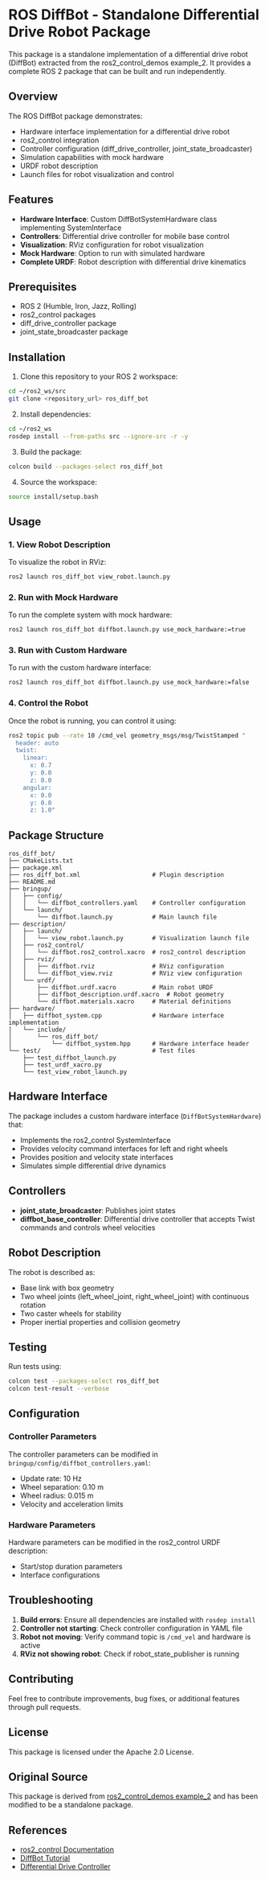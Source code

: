 # ROS DiffBot - Standalone Differential Drive Robot Package

This package is a standalone implementation of a differential drive robot (DiffBot) extracted from the ros2_control_demos example_2. It provides a complete ROS 2 package that can be built and run independently.

## Overview

The ROS DiffBot package demonstrates:
- Hardware interface implementation for a differential drive robot
- ros2_control integration
- Controller configuration (diff_drive_controller, joint_state_broadcaster)
- Simulation capabilities with mock hardware
- URDF robot description
- Launch files for robot visualization and control

## Features

- **Hardware Interface**: Custom DiffBotSystemHardware class implementing SystemInterface
- **Controllers**: Differential drive controller for mobile base control
- **Visualization**: RViz configuration for robot visualization
- **Mock Hardware**: Option to run with simulated hardware
- **Complete URDF**: Robot description with differential drive kinematics

## Prerequisites

- ROS 2 (Humble, Iron, Jazz, Rolling)
- ros2_control packages
- diff_drive_controller package
- joint_state_broadcaster package

## Installation

1. Clone this repository to your ROS 2 workspace:
```bash
cd ~/ros2_ws/src
git clone <repository_url> ros_diff_bot
```

2. Install dependencies:
```bash
cd ~/ros2_ws
rosdep install --from-paths src --ignore-src -r -y
```

3. Build the package:
```bash
colcon build --packages-select ros_diff_bot
```

4. Source the workspace:
```bash
source install/setup.bash
```

## Usage

### 1. View Robot Description

To visualize the robot in RViz:
```bash
ros2 launch ros_diff_bot view_robot.launch.py
```

### 2. Run with Mock Hardware

To run the complete system with mock hardware:
```bash
ros2 launch ros_diff_bot diffbot.launch.py use_mock_hardware:=true
```

### 3. Run with Custom Hardware

To run with the custom hardware interface:
```bash
ros2 launch ros_diff_bot diffbot.launch.py use_mock_hardware:=false
```

### 4. Control the Robot

Once the robot is running, you can control it using:
```bash
ros2 topic pub --rate 10 /cmd_vel geometry_msgs/msg/TwistStamped "
  header: auto
  twist:
    linear:
      x: 0.7
      y: 0.0
      z: 0.0
    angular:
      x: 0.0
      y: 0.0
      z: 1.0"
```

## Package Structure

```
ros_diff_bot/
├── CMakeLists.txt
├── package.xml
├── ros_diff_bot.xml                    # Plugin description
├── README.md
├── bringup/
│   ├── config/
│   │   └── diffbot_controllers.yaml    # Controller configuration
│   └── launch/
│       └── diffbot.launch.py           # Main launch file
├── description/
│   ├── launch/
│   │   └── view_robot.launch.py        # Visualization launch file
│   ├── ros2_control/
│   │   └── diffbot.ros2_control.xacro  # ros2_control description
│   ├── rviz/
│   │   ├── diffbot.rviz                # RViz configuration
│   │   └── diffbot_view.rviz           # RViz view configuration
│   └── urdf/
│       ├── diffbot.urdf.xacro          # Main robot URDF
│       ├── diffbot_description.urdf.xacro  # Robot geometry
│       └── diffbot.materials.xacro     # Material definitions
├── hardware/
│   ├── diffbot_system.cpp              # Hardware interface implementation
│   └── include/
│       └── ros_diff_bot/
│           └── diffbot_system.hpp      # Hardware interface header
└── test/                               # Test files
    ├── test_diffbot_launch.py
    ├── test_urdf_xacro.py
    └── test_view_robot_launch.py
```

## Hardware Interface

The package includes a custom hardware interface (`DiffBotSystemHardware`) that:
- Implements the ros2_control SystemInterface
- Provides velocity command interfaces for left and right wheels
- Provides position and velocity state interfaces
- Simulates simple differential drive dynamics

## Controllers

- **joint_state_broadcaster**: Publishes joint states
- **diffbot_base_controller**: Differential drive controller that accepts Twist commands and controls wheel velocities

## Robot Description

The robot is described as:
- Base link with box geometry
- Two wheel joints (left_wheel_joint, right_wheel_joint) with continuous rotation
- Two caster wheels for stability
- Proper inertial properties and collision geometry

## Testing

Run tests using:
```bash
colcon test --packages-select ros_diff_bot
colcon test-result --verbose
```

## Configuration

### Controller Parameters

The controller parameters can be modified in `bringup/config/diffbot_controllers.yaml`:
- Update rate: 10 Hz
- Wheel separation: 0.10 m
- Wheel radius: 0.015 m
- Velocity and acceleration limits

### Hardware Parameters

Hardware parameters can be modified in the ros2_control URDF description:
- Start/stop duration parameters
- Interface configurations

## Troubleshooting

1. **Build errors**: Ensure all dependencies are installed with `rosdep install`
2. **Controller not starting**: Check controller configuration in YAML file
3. **Robot not moving**: Verify command topic is `/cmd_vel` and hardware is active
4. **RViz not showing robot**: Check if robot_state_publisher is running

## Contributing

Feel free to contribute improvements, bug fixes, or additional features through pull requests.

## License

This package is licensed under the Apache 2.0 License.

## Original Source

This package is derived from [ros2_control_demos example_2](https://github.com/ros-controls/ros2_control_demos/tree/master/example_2) and has been modified to be a standalone package.

## References

- [ros2_control Documentation](https://control.ros.org/)
- [DiffBot Tutorial](https://control.ros.org/rolling/doc/ros2_control_demos/example_2/doc/userdoc.html)
- [Differential Drive Controller](https://control.ros.org/rolling/doc/ros2_controllers/diff_drive_controller/doc/userdoc.html)
